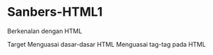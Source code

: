 # Sanbers-HTML1
Berkenalan dengan HTML

Target‌
    Menguasai dasar-dasar HTML
    Menguasai tag-tag pada HTML


